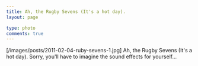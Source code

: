 ```yaml
---
title: Ah, the Rugby Sevens (It's a hot day).
layout: page

type: photo
comments: true
---
```


[/images/posts/2011-02-04-ruby-sevens-1.jpg]
Ah, the Rugby Sevens (It's a hot day).
Sorry, you'll have to imagine the sound effects for yourself...

